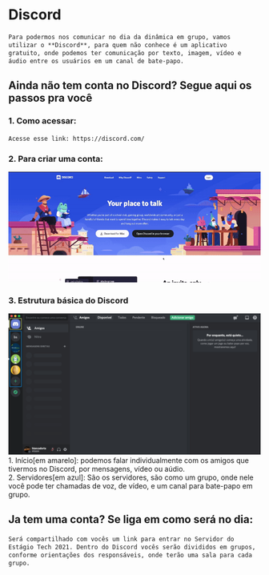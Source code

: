 # Discord
    Para podermos nos comunicar no dia da dinâmica em grupo, vamos utilizar o **Discord**, para quem não conhece é um aplicativo gratuito, onde podemos ter comunicação por texto, imagem, vídeo e áudio entre os usuários em um canal de bate-papo.

## Ainda não tem conta no Discord? Segue aqui os passos pra você
### 1. Como acessar: 
    Acesse esse link: https://discord.com/   

### 2. Para criar uma conta: 
![Criar conta no Discord](imgs/discord-2.gif)

### 3. Estrutura básica do Discord
<img src="imgs/discord-basico.png"/> </br>
    1. Início[em amarelo]: podemos falar individualmente com os amigos que tivermos no Discord, por mensagens, vídeo ou aúdio.  </br> 
    2. Servidores[em azul]: São os servidores, são como um grupo, onde nele você pode ter chamadas de voz, de vídeo, e um canal para bate-papo em grupo.


## Ja tem uma conta? Se liga em como será no dia:
    Será compartilhado com vocês um link para entrar no Servidor do Estágio Tech 2021. Dentro do Discord vocês serão divididos em grupos, conforme orientações dos responsáveis, onde terão uma sala para cada grupo.
